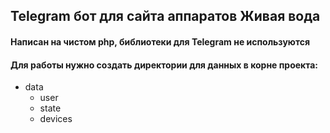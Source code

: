 ## Telegram бот для сайта аппаратов Живая вода
#### Написан на чистом php, библиотеки для Telegram не используются
#### Для работы нужно создать директории для данных в корне проекта:
* data
  - user
  - state
  - devices
